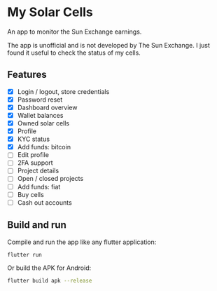 # My Solar Cells

An app to monitor the Sun Exchange earnings.

The app is unofficial and is not developed by The Sun Exchange. I just found it useful to check the status of my cells.

## Features
 - [X] Login / logout, store credentials
 - [X] Password reset
 - [X] Dashboard overview
 - [X] Wallet balances
 - [X] Owned solar cells
 - [X] Profile
 - [X] KYC status
 - [X] Add funds: bitcoin
 - [ ] Edit profile
 - [ ] 2FA support
 - [ ] Project details
 - [ ] Open / closed projects
 - [ ] Add funds: fiat
 - [ ] Buy cells
 - [ ] Cash out accounts

## Build and run

Compile and run the app like any flutter application:

```sh
flutter run
```

Or build the APK for Android:

```sh
flutter build apk --release
```

